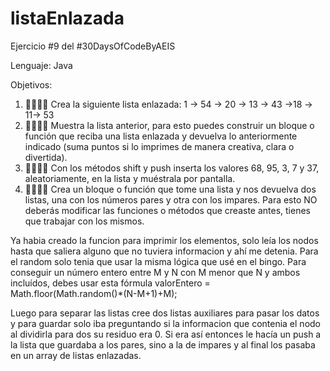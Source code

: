 # listaEnlazada
Ejercicio #9 del #30DaysOfCodeByAEIS

Lenguaje: Java

Objetivos:
1.	🧑‍💻👩‍💻 Crea la siguiente lista enlazada:
  1 -> 54 -> 20 -> 13 -> 43 ->18 -> 11-> 53
2.	🧑‍💻👩‍💻 Muestra la lista anterior, para esto puedes construir un bloque o función que reciba una lista enlazada y devuelva lo anteriormente indicado (suma puntos si lo imprimes de manera creativa, clara o divertida).
3.	🧑‍💻👩‍💻 Con los métodos shift y push inserta los valores 68, 95, 3, 7 y 37, aleatoriamente, en la lista y muéstrala por pantalla.
4.	🧑‍💻👩‍💻 Crea un bloque o función que tome una lista y nos devuelva dos listas, una con los números pares y otra con los impares.
Para esto NO deberás modificar las funciones o métodos que creaste antes, tienes que trabajar con los mismos.

Ya habia creado la funcion para imprimir los elementos, solo leía los nodos hasta que saliera alguno que no tuviera informacion y ahí me detenia. Para el random solo tenia que usar la misma lógica que usé en el bingo. Para conseguir un número entero entre M y N con M menor que N y ambos incluídos, debes usar esta fórmula
valorEntero = Math.floor(Math.random()*(N-M+1)+M);

Luego para separar las listas cree dos listas auxiliares para pasar los datos y para guardar solo iba preguntando si la informacion que contenia el nodo al dividirla para dos su residuo era 0. Si era así entonces le hacía un push a la lista que guardaba a los pares, sino a la de impares y al final los pasaba en un array de listas enlazadas.
